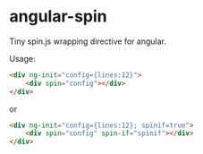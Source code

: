 angular-spin
============

Tiny spin.js wrapping directive for angular.

Usage:

```html
<div ng-init="config={lines:12}">
    <div spin="config"></div>
</div>
```

or

```html
<div ng-init="config={lines:12}; spinif=true">
    <div spin="config" spin-if="spinif"></div>
</div>
```